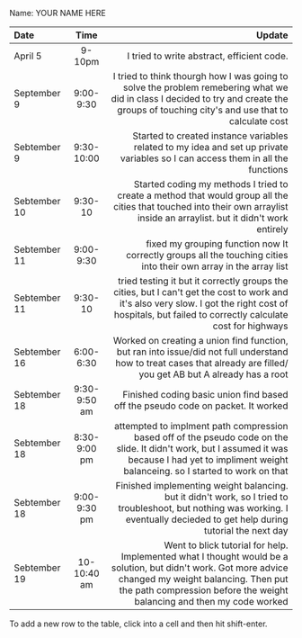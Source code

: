 Name: YOUR NAME HERE

| Date         |     Time      |                                                                                                                                                                                                                           Update |
|:-------------|:-------------:|---------------------------------------------------------------------------------------------------------------------------------------------------------------------------------------------------------------------------------:|
| April 5      |    9-10pm     |                                                                                                                                                                                       I tried to write abstract, efficient code. |
| September 9  |   9:00-9:30   |                                           I tried to think thourgh how I was going to solve the problem remebering what we did in class I decided to try and create the groups of touching city's and use that to calculate cost |
| Sebtember 9  |  9:30-10:00   |                                                                                                  Started to created instance variables related to my idea and set up private variables so I can access them in all the functions |
| Sebtember 10 |    9:30-10    |                                                      Started coding my methods I tried to create a method that would group all the cities that touched into their own arraylist inside an arraylist. but it didn't work entirely |
| Sebtember 11 |   9:00-9:30   |                                                                                                                fixed my grouping function now It correctly groups all the touching cities into their own array in the array list |
| Sebtember 11 |    9:30-10    |                            tried testing it but it correctly groups the cities, but I can't get the cost to work and it's also very slow. I got the right cost of hospitals, but failed to correctly calculate cost for highways |
| Sebtember 16 |   6:00-6:30   |                                                             Worked on creating a union find function, but ran into issue/did not full understand how to treat cases that already are filled/ you get AB but A already has a root |
| Sebtember 18 | 9:30-9:50 am  |                                                                                                                                                  Finished coding basic union find based off the pseudo code on packet. It worked |
| Sebtember 18 | 8:30-9:00  pm |                            attempted to implment path compression based off of the pseudo code on the slide. It didn't work, but I assumed it was because I had yet to impliment weight balanceing. so I started to work on that |
| Sebtember 18 | 9:00-9:30 pm  |                                                  Finished implementing weight balancing. but it didn't work, so I tried to troubleshoot, but nothing was working. I eventually decieded to get help during tutorial the next day |
| Sebtember 19 |  10-10:40 am  | Went to blick tutorial for help. Implemented what I thought would be a solution, but didn't work. Got more advice changed my weight balancing. Then put the path compression before the weight balancing and then my code worked |


To add a new row to the table, click into a cell and then hit shift-enter.